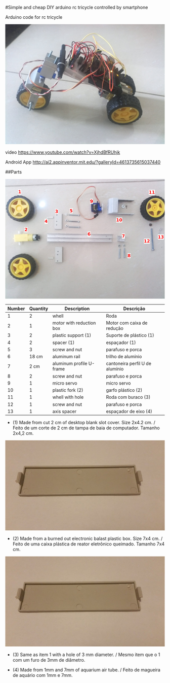 
#Simple and cheap DIY arduino rc tricycle controlled by smartphone  


Arduino code for rc tricycle

![Tricycle](pictures/09.jpg?raw=true "Tricycle")


video    	     https://www.youtube.com/watch?v=XjhdBfRUhjk

Android App          http://ai2.appinventor.mit.edu/?galleryId=4613735615037440


##Parts



![Tricycle Parts](pictures/parts.jpg?raw=true "Tricycle Parts")

| Number |Quantity | Description | Descrição|
|--------|---------|-------------|----------|
|1       |    2    | whell        | Roda     |
|2       |    1    | motor with reduction box| Motor com caixa de redução|
|3       |    2    | plastic support (1)| Suporte de plástico (1)|
|4       |    2    | spacer (1)| espaçador (1)|
|5       |    3    | screw and nut | parafuso e porca|
|6       |   18 cm  | aluminum rail | trilho de alumínio|
|7       |   2 cm   | aluminum profile U-frame | cantoneira perfil U de alumínio |
|8       |    2    | screw and nut | parafuso e porca|
|9       |    1    | micro servo | micro servo |
|10      |    1    | plastic fork (2)| garfo plástico (2)|
|11      |    1    | whell with hole | Roda com buraco (3) |
|12      |    1    | screw and nut | parafuso e porca|
|13      |    1    | axis spacer | espaçador de eixo (4)|



* (1) Made from cut 2 cm of desktop blank slot cover. Size 2x4.2 cm. / Feito de um corte de 2 cm de tampa de baia de computador. Tamanho 2x4,2 cm.

![slot cover](pictures/parts/blank_slot_cover.jpg?raw=true "slot cover")

* (2) Made from a burned out electronic balast plastic box. Size 7x4 cm. / Feito de uma caixa plástica de reator eletrônico queimado. Tamanho 7x4 cm.

![fork](pictures/parts/blank_slot_cover.jpg?raw=true "reactor")

* (3) Same as item 1 with a hole of 3 mm diameter.  / Mesmo item que o 1 com um furo de 3mm de diâmetro.

* (4) Made from 1mm and 7mm of aquarium air tube. / Feito de magueira de aquário com 1mm e 7mm.



